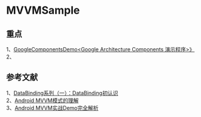 # MVVMSample  

## 重点  
1、[GoogleComponentsDemo<Google Architecture Components 演示程序>》](https://github.com/xuexiangjys/GoogleComponentsDemo)    
2、   

## 参考文献   
1、[DataBinding系列（一）：DataBinding初认识](https://www.jianshu.com/p/53925ccb900e)     
2、[Android MVVM模式的理解](https://www.jianshu.com/p/4830912f5162)            
3、[Android MVVM实战Demo完全解析](https://github.com/zhouxu88/MVVMDemo)      

